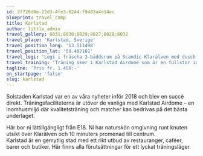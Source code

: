 ```yaml
---
id: 2f720d8e-22d3-4fe3-8244-f9483a4d14ec
blueprint: travel_camp
title: Karlstad
author: little_admin
travel_gallery: 8031;8030;8029;8027;8028;8032
travel_place: 'Karlstad, Sverige'
travel_position_long: '13.511498'
travel_position_lat: '59.402181'
travel_logi: 'Logi i fräscha 3-bäddsrum på Scandic Klarälven med dusch, WC, TV, radio m.m. Mot tillägg kan även dubbel-& enkelrum bokas. Hotellet ligger ca 5 min med bil från Karlstad Airdome. Fri parkering finns.'
travel_training: 'Träning sker i Karlstad Airdome som är en fullstor inomhushall med en Limonta konstgräsplan (samma system som finns på Bravida Arena i Göteborg, BK Häckens arena. Bravida Arena blev för övrigt utsedd till Allsvenskas bästa konstgräsplan av de allsvenska spelarna år 2015). Ombyte sker på hotellet.'
tagline: 'Pris fr. 1.450:-'
on_startpage: 'false'
slug: karlstad
---
```

<p>Solstaden Karlstad var en av våra nyheter inför 2018 och blev en succé direkt. Träningsfaciliteterna är utöver de vanliga med Karlstad Airdome – en inomhusmiljö där kvalitetsträning och matcher kan bedrivas på det bästa underlaget.</p>
<p>Här bor ni lättillgängligt från E18. Ni har naturskön omgivning runt knuten utsikt över Klarälven och 10 minuters promenad till centrum.<br />
Karlstad är en gemytlig stad med ett rikt utbud av restauranger, caféer, barer och butiker. Här finns alla förutsättningar för ett lyckat träningsläger.</p>
